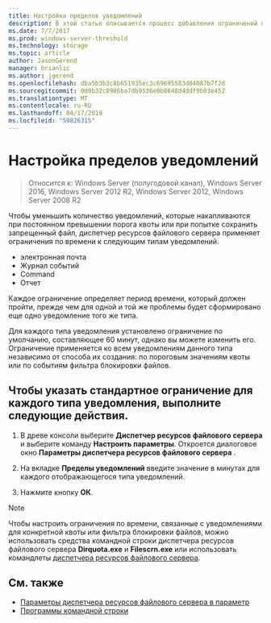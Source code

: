 ```yaml
---
title: Настройка пределов уведомлений
description: В этой статье описывается процесс добавления ограничений по времени в различные типы уведомлений
ms.date: 7/7/2017
ms.prod: windows-server-threshold
ms.technology: storage
ms.topic: article
author: JasonGerend
manager: brianlic
ms.author: jgerend
ms.openlocfilehash: dba5b3b3c8b651935ec3c69695583d04087b7f2d
ms.sourcegitcommit: 0d0b32c8986ba7db9536e0b8648d4ddf9b03e452
ms.translationtype: MT
ms.contentlocale: ru-RU
ms.lasthandoff: 04/17/2019
ms.locfileid: "59826315"
---
```

# <a name="configure-notification-limits"></a>Настройка пределов уведомлений

> Относится к: Windows Server (полугодовой канал), Windows Server 2016, Windows Server 2012 R2, Windows Server 2012, Windows Server 2008 R2

Чтобы уменьшить количество уведомлений, которые накапливаются при постоянном превышении порога квоты или при попытке сохранить запрещенный файл, диспетчер ресурсов файлового сервера применяет ограничения по времени к следующим типам уведомлений.

-   электронная почта
-   Журнал событий
-   Command
-   Отчет

Каждое ограничение определяет период времени, который должен пройти, прежде чем для одной и той же проблемы будет сформировано еще одно уведомление того же типа.

Для каждого типа уведомления установлено ограничение по умолчанию, составляющее 60 минут, однако вы можете изменить его. Ограничение применяется ко всем уведомлениям данного типа независимо от способа их создания: по пороговым значениям квоты или по событиям фильтра блокировки файлов.

## <a name="to-specify-a-standard-notification-limit-for-each-notification-type"></a>Чтобы указать стандартное ограничение для каждого типа уведомления, выполните следующие действия.

1.  В древе консоли выберите **Диспетчер ресурсов файлового сервера** и выберите команду **Настроить параметры**. Откроется диалоговое окно **Параметры диспетчера ресурсов файлового сервера** .

2.  На вкладке **Пределы уведомлений** введите значение в минутах для каждого отображающегося типа уведомлений.

3.  Нажмите кнопку **ОК**.

> [!Note]
> Чтобы настроить ограничения по времени, связанные с уведомлениями для конкретной квоты или фильтра блокировки файлов, можно использовать средства командной строки диспетчера ресурсов файлового сервера **Dirquota.exe** и **Filescrn.exe** или использовать командлеты [диспетчера ресурсов файлового сервера](https://technet.microsoft.com/itpro/powershell/windows/fileserverresourcemanager/fileserverresourcemanager).

## <a name="see-also"></a>См. также

-   [Параметры диспетчера ресурсов файлового сервера в параметр](setting-file-server-resource-manager-options.md)
-   [Программы командной строки](command-line-tools.md)